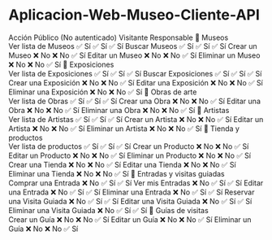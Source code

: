 # Aplicacion-Web-Museo-Cliente-API

Acción	Público (No autenticado)	Visitante	Responsable
📌 Museos			
Ver lista de Museos	✅ Sí	✅ Sí	✅ Sí
Buscar Museos	✅ Sí	✅ Sí	✅ Sí
Crear un Museo	❌ No	❌ No	✅ Sí
Editar un Museo	❌ No	❌ No	✅ Sí
Eliminar un Museo	❌ No	❌ No	✅ Sí
📌 Exposiciones			
Ver lista de Exposiciones	✅ Sí	✅ Sí	✅ Sí
Buscar Exposiciones	✅ Sí	✅ Sí	✅ Sí
Crear una Exposición	❌ No	❌ No	✅ Sí
Editar una Exposición	❌ No	❌ No	✅ Sí
Eliminar una Exposición	❌ No	❌ No	✅ Sí
📌 Obras de arte			
Ver lista de Obras	✅ Sí	✅ Sí	✅ Sí
Crear una Obra	❌ No	❌ No	✅ Sí
Editar una Obra	❌ No	❌ No	✅ Sí
Eliminar una Obra	❌ No	❌ No	✅ Sí
📌 Artistas			
Ver lista de Artistas	✅ Sí	✅ Sí	✅ Sí
Crear un Artista	❌ No	❌ No	✅ Sí
Editar un Artista	❌ No	❌ No	✅ Sí
Eliminar un Artista	❌ No	❌ No	✅ Sí
📌 Tienda y productos			
Ver lista de productos	✅ Sí	✅ Sí	✅ Sí
Crear un Producto	❌ No	❌ No	✅ Sí
Editar un Producto	❌ No	❌ No	✅ Sí
Eliminar un Producto	❌ No	❌ No	✅ Sí
Crear una Tienda	❌ No	❌ No	✅ Sí
Editar una Tienda	❌ No	❌ No	✅ Sí
Eliminar una Tienda	❌ No	❌ No	✅ Sí
📌 Entradas y visitas guiadas			
Comprar una Entrada	❌ No	✅ Sí	✅ Sí
Ver mis Entradas	❌ No	✅ Sí	✅ Sí
Editar una Entrada	❌ No	✅ Sí	✅ Sí
Eliminar una Entrada	❌ No	✅ Sí	✅ Sí
Reservar una Visita Guiada	❌ No	✅ Sí	✅ Sí
Editar una Visita Guiada	❌ No	✅ Sí	✅ Sí
Eliminar una Visita Guiada	❌ No	✅ Sí	✅ Sí
📌 Guías de visitas			
Crear un Guía	❌ No	❌ No	✅ Sí
Editar un Guía	❌ No	❌ No	✅ Sí
Eliminar un Guía	❌ No	❌ No	✅ Sí